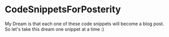 # CodeSnippetsForPosterity
My Dream is that each one of these code snippets will become a blog post. So let's take this dream one snippet at a time :)
